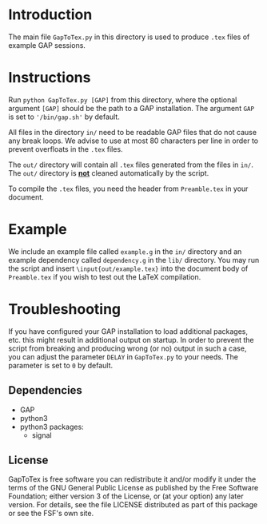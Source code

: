 # Introduction
The main file `GapToTex.py` in this directory is used to produce `.tex` files of example GAP sessions.

# Instructions
Run `python GapToTex.py [GAP]` from this directory, where the optional argument `[GAP]` should be the path to a GAP installation. The argument `GAP` is set to `'/bin/gap.sh'` by default.

All files in the directory `in/` need to be readable GAP files that do not cause any break loops.
We advise to use at most 80 characters per line in order to prevent overfloats in the `.tex` files.

The `out/` directory will contain all `.tex` files generated from the files in `in/`.
The `out/` directory is <ins>**not**</ins> cleaned automatically by the script.

To compile the `.tex` files, you need the header from `Preamble.tex` in your document.

# Example

We include an example file called `example.g` in the `in/` directory
and an example dependency called `dependency.g` in the `lib/` directory.
You may run the script and insert `\input{out/example.tex}` into the document body of `Preamble.tex` if you wish to test out the LaTeX compilation.

# Troubleshooting

If you have configured your GAP installation to load additional packages, etc.
this might result in additional output on startup.
In order to prevent the script from breaking
and producing wrong (or no) output in such a case,
you can adjust the parameter `DELAY` in `GapToTex.py` to your needs.
The parameter is set to `0` by default.

## Dependencies
- GAP
- python3
- python3 packages:
    - signal

## License

GapToTex is free software you can redistribute it and/or modify it under the terms of the GNU General Public License as published by the Free Software Foundation; either version 3 of the License, or (at your option) any later version. For details, see the file LICENSE distributed as part of this package or see the FSF's own site.